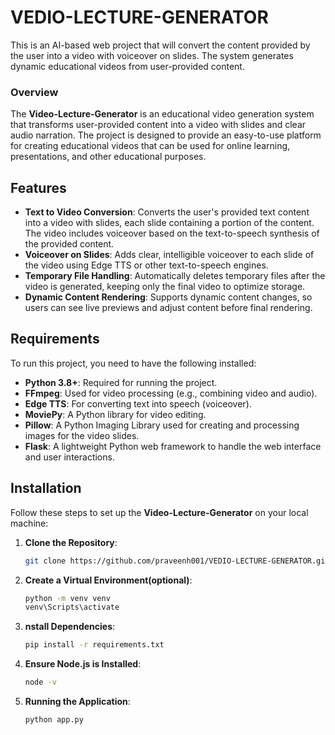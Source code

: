 # VEDIO-LECTURE-GENERATOR

This is an AI-based web project that will convert the content provided by the user into a video with voiceover on slides. The system generates dynamic educational videos from user-provided content.

### **Overview**

The **Video-Lecture-Generator** is an educational video generation system that transforms user-provided content into a video with slides and clear audio narration. The project is designed to provide an easy-to-use platform for creating educational videos that can be used for online learning, presentations, and other educational purposes.

## Features

- **Text to Video Conversion**: Converts the user's provided text content into a video with slides, each slide containing a portion of the content. The video includes voiceover based on the text-to-speech synthesis of the provided content.
- **Voiceover on Slides**: Adds clear, intelligible voiceover to each slide of the video using Edge TTS or other text-to-speech engines.
- **Temporary File Handling**: Automatically deletes temporary files after the video is generated, keeping only the final video to optimize storage.
- **Dynamic Content Rendering**: Supports dynamic content changes, so users can see live previews and adjust content before final rendering.

## Requirements

To run this project, you need to have the following installed:

- **Python 3.8+**: Required for running the project.
- **FFmpeg**: Used for video processing (e.g., combining video and audio).
- **Edge TTS**: For converting text into speech (voiceover).
- **MoviePy**: A Python library for video editing.
- **Pillow**: A Python Imaging Library used for creating and processing images for the video slides.
- **Flask**: A lightweight Python web framework to handle the web interface and user interactions.

## Installation

Follow these steps to set up the **Video-Lecture-Generator** on your local machine:

1. **Clone the Repository**:
   ```bash
   git clone https://github.com/praveenh001/VEDIO-LECTURE-GENERATOR.git

2. **Create a Virtual Environment(optional)**:
   ```bash
   python -m venv venv
   venv\Scripts\activate

3. **nstall Dependencies**:
   ```bash
   pip install -r requirements.txt

4. **Ensure Node.js is Installed**:
   ```bash
   node -v

5. **Running the Application**:
   ```bash
   python app.py
